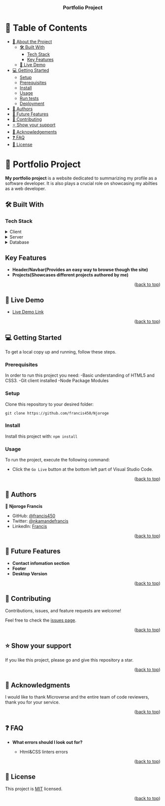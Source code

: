 <a name="readme-top"></a>

<div align="center">
  <!-- <img src="murple_logo.png" alt="logo" width="140"  height="auto" /> -->
  <br/>

  <h3><b>Portfolio Project</b></h3>

</div>


# 📗 Table of Contents

- [📖 About the Project](#about-project)
  - [🛠 Built With](#built-with)
    - [Tech Stack](#tech-stack)
    - [Key Features](#key-features)
  - [🚀 Live Demo](#live-demo)
- [💻 Getting Started](#getting-started)
  - [Setup](#setup)
  - [Prerequisites](#prerequisites)
  - [Install](#install)
  - [Usage](#usage)
  - [Run tests](#run-tests)
  - [Deployment](#triangular_flag_on_post-deployment)
- [👥 Authors](#authors)
- [🔭 Future Features](#future-features)
- [🤝 Contributing](#contributing)
- [⭐️ Show your support](#support)
- [🙏 Acknowledgements](#acknowledgements)
- [❓ FAQ](#faq)
- [📝 License](#license)


# 📖 Portfolio Project <a name="about-project"></a>

**My portfolio project** is a website dedicated to summarizing my profile as a software developer. 
It is also plays a crucial role on showcasing my abilties as a web developer.

## 🛠 Built With <a name="built-with"></a>

### Tech Stack <a name="tech-stack"></a>

<details>
  <summary>Client</summary>
  
</details>

<details>
  <summary>Server</summary>
  
</details>

<details>
<summary>Database</summary>
  
</details>

## Key Features <a name="key-features"></a>

- **Header/Navbar(Provides an easy way to browse though the site)**
- **Projects(Showcases different projects authored by me)**

<p align="right">(<a href="#readme-top">back to top</a>)</p>


## 🚀 Live Demo <a name="live-demo"></a>

- [Live Demo Link](https://francis450.github.io/Njoroge)

<p align="right">(<a href="#readme-top">back to top</a>)</p>


## 💻 Getting Started <a name="getting-started"></a>


To get a local copy up and running, follow these steps.

### Prerequisites

In order to run this project you need:
  -Basic understanding of HTML5 and CSS3.
  -Git client installed
  -Node Package Modules

### Setup

Clone this repository to your desired folder:

`git clone https://github.com/francis450/Njoroge`


### Install

Install this project with:
  `npm install`


### Usage

To run the project, execute the following command:

- Click the  `Go Live` button at the bottom left part of Visual Studio Code.


<p align="right">(<a href="#readme-top">back to top</a>)</p>

## 👥 Authors <a name="authors"></a>


👤 **Njoroge Francis**

- GitHub: [@francis450](https://github.com/francis450)
- Twitter: [@nkamandefrancis](https://twitter.com/nkamandefrancis)
- LinkedIn: [Francis](https://linkedin.com/in/njoroge-francis)


<p align="right">(<a href="#readme-top">back to top</a>)</p>


## 🔭 Future Features <a name="future-features"></a>


-  **Contact infomation section**
-  **Footer**
-  **Desktop Version**

<p align="right">(<a href="#readme-top">back to top</a>)</p>


## 🤝 Contributing <a name="contributing"></a>

Contributions, issues, and feature requests are welcome!

Feel free to check the [issues page](https://github.com/francis450/Njoroge-Portfolio-Website/issues).

<p align="right">(<a href="#readme-top">back to top</a>)</p>


## ⭐️ Show your support <a name="support"></a>

If you like this project, please go and give this repository a star.

<p align="right">(<a href="#readme-top">back to top</a>)</p>


## 🙏 Acknowledgments <a name="acknowledgements"></a>

I would like to thank Microverse and the entire team of code reviewers, thank you for your service. 

<p align="right">(<a href="#readme-top">back to top</a>)</p>


## ❓ FAQ <a name="faq"></a>


- **What errors should I look out for?**

  - Html&CSS linters errors


<p align="right">(<a href="#readme-top">back to top</a>)</p>


## 📝 License <a name="license"></a>

This project is [MIT](./LICENSE) licensed.


<p align="right">(<a href="#readme-top">back to top</a>)</p>